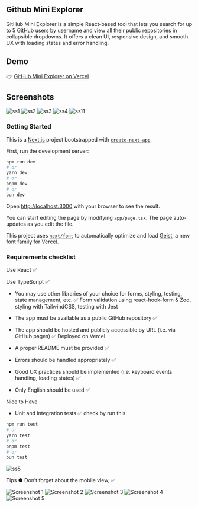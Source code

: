## Github Mini Explorer
GitHub Mini Explorer is a simple React-based tool that lets you search for up to 5 GitHub users by username and view all their public repositories in collapsible dropdowns. It offers a clean UI, responsive design, and smooth UX with loading states and error handling.

## Demo
👉 [GitHub Mini Explorer on Vercel](https://github-mini-explorer.vercel.app/)

## Screenshots
![ss1](./public/ss1.png)
![ss2](./public/ss2.png)
![ss3](./public/ss3.png)
![ss4](./public/ss4.png)
![ss11](./public/sse11.png)

### Getting Started

This is a [Next.js](https://nextjs.org) project bootstrapped with [`create-next-app`](https://nextjs.org/docs/app/api-reference/cli/create-next-app).

First, run the development server:

```bash
npm run dev
# or
yarn dev
# or
pnpm dev
# or
bun dev
```

Open [http://localhost:3000](http://localhost:3000) with your browser to see the result.

You can start editing the page by modifying `app/page.tsx`. The page auto-updates as you edit the file.

This project uses [`next/font`](https://nextjs.org/docs/app/building-your-application/optimizing/fonts) to automatically optimize and load [Geist](https://vercel.com/font), a new font family for Vercel.

### Requirements checklist
Use React ✅

Use TypeScript ✅

- You may use other libraries of your choice for forms, styling, testing, state management, etc. ✅
Form validation using react-hook-form & Zod, styling with TailwindCSS, testing with Jest

- The app must be available as a public GitHub repository ✅

- The app should be hosted and publicly accessible by URL (i.e. via GitHub pages) ✅
Deployed on Vercel

- A proper README must be provided ✅

- Errors should be handled appropriately ✅

- Good UX practices should be implemented (i.e. keyboard events handling, loading states) ✅

- Only English should be used ✅

Nice to Have
- Unit and integration tests ✅
check by run this
```bash
npm run test
# or
yarn test
# or
pnpm test
# or
bun test
```
![ss5](./public/ss5.png)

Tips
● Don’t forget about the mobile view, ✅

<p align="left">
  <img src="./public/ssm1.png" alt="Screenshot 1" style="max-width: 300px;" />
  <img src="./public/ssm2.png" alt="Screenshot 2" style="max-width: 300px;" />
  <img src="./public/ssm3.png" alt="Screenshot 3" style="max-width: 300px;" />
  <img src="./public/ssm4.png" alt="Screenshot 4" style="max-width: 300px;" />
  <img src="./public/sse1.png" alt="Screenshot 5" style="max-width: 300px;" />
</p>

